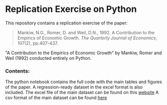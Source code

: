# Replication Exercise on Python
This repository contains a replication exercise of the paper:
> Mankiw, N.G., Romer, D. and Weil, D.N., 1992. A Contribution to the Empirics of Economic Growth. _The Quarterly Journal of Economics_, 107(2), pp.407-437.

"A Contribution to the Empirics of Economic Growth" by Mankiw, Romer and Weil (1992) conducted entirely on Python. 

### Contents:
The python notebook contains the full code with the main tables and figures of the paper. A regression-ready dataset in the excel format is also included. 
The excel file of the main dataset can be found on this [website](https://users.ssc.wisc.edu/~bhansen/econometrics/)
A csv format of the main dataset can be found [here](https://users.ssc.wisc.edu/~bhansen/econometrics/MRW1992.txt) 
